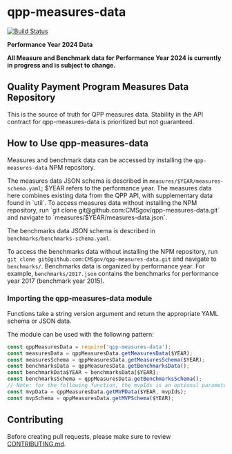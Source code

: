 # qpp-measures-data

[![Build Status](https://travis-ci.org/CMSgov/qpp-measures-data.svg?branch=master)](https://travis-ci.org/CMSgov/qpp-measures-data)

**Performance Year 2024 Data**

**All Measure and Benchmark data for Performance Year 2024 is currently in progress and is subject to change.**

## Quality Payment Program Measures Data Repository

This is the source of truth for QPP measures data. Stability in the API contract for qpp-measures-data is prioritized but not guaranteed.

## How to Use qpp-measures-data

Measures and benchmark data can be accessed by installing the `qpp-measures-data` NPM repository.

The measures data JSON schema is described in `measures/$YEAR/measures-schema.yaml`; $YEAR refers to the performance year. The measures data here combines existing data from the QPP API, with supplementary data found in `util`. To access measures data without installing the NPM repository, run `git clone git@github.com:CMSgov/qpp-measures-data.git` and navigate to `measures/$YEAR/measures-data.json`.

The benchmarks data JSON schema is described in `benchmarks/benchmarks-schema.yaml`.

To access the benchmarks data without installing the NPM repository, run `git clone git@github.com:CMSgov/qpp-measures-data.git` and navigate to `benchmarks/`. Benchmarks data is organized by performance year. For example, `benchmarks/2017.json` contains the benchmarks for performance year 2017
(benchmark year 2015).

### Importing the qpp-measures-data module

Functions take a string version argument and return the appropriate YAML schema or JSON data.

The module can be used with the following pattern:

```javascript
const qppMeasuresData = require('qpp-measures-data');
const measuresData = qppMeasuresData.getMeasuresData($YEAR);
const measuresSchema = qppMeasuresData.getMeasuresSchema($YEAR);
const benchmarksData = qppMeasuresData.getBenchmarksData();
const benchmarkData$YEAR = benchmarksData[$YEAR];
const benchmarksSchema = qppMeasuresData.getBenchmarksSchema();
// Note: for the following function, the mvpIds is an optional parameter (array of MVP IDs to filter by)
const mvpData = qppMeasuresData.getMVPData($YEAR, mvpIds);
const mvpSchema = qppMeasuresData.getMVPSchema($YEAR);
```

## Contributing

Before creating pull requests, please make sure to review
[CONTRIBUTING.md](CONTRIBUTING.md).
